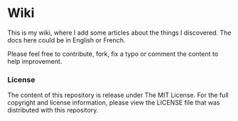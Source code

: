 Wiki
====

This is my wiki, where I add some articles about the things I discovered. 
The docs here could be in English or French.

Please feel free to contribute, fork, fix a typo or comment the content to help improvement.

### License

The content of this repository is release under The MIT License. 
For the full copyright and license information, please view the LICENSE file that was distributed with this repository.
